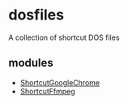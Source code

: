 # dosfiles
A collection of shortcut DOS files

## modules
- [ShortcutGoogleChrome](./ps/ShortcutGoogleChrome/readme.md)
- [ShortcutFfmpeg](./ps/ShortcutFfmpeg/readme.md)

